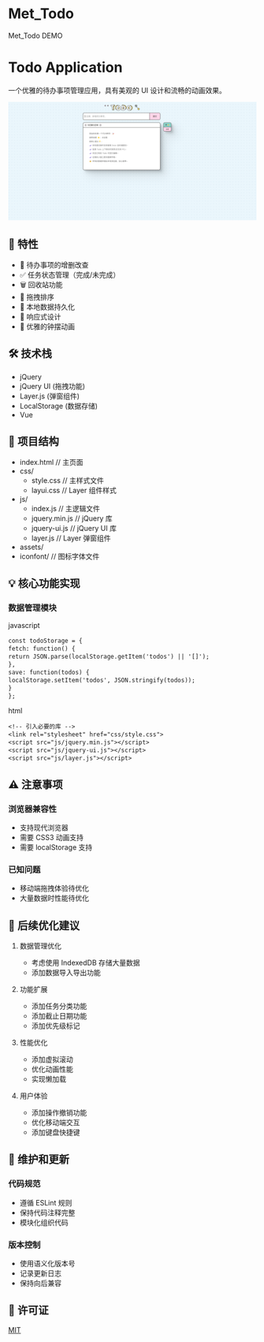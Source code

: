 # Met_Todo
Met_Todo  DEMO
# Todo Application

一个优雅的待办事项管理应用，具有美观的 UI 设计和流畅的动画效果。

![Todo App Preview](/preview.png)

## 🌟 特性

- 📝 待办事项的增删改查
- ✅ 任务状态管理（完成/未完成）
- 🗑️ 回收站功能
- 🎯 拖拽排序
- 💾 本地数据持久化
- 📱 响应式设计
- 🎨 优雅的钟摆动画

## 🛠️ 技术栈

- jQuery
- jQuery UI (拖拽功能)
- Layer.js (弹窗组件)
- LocalStorage (数据存储)
- Vue

## 📁 项目结构


- index.html // 主页面
- css/
   - style.css // 主样式文件
   - layui.css // Layer 组件样式
- js/
   - index.js // 主逻辑文件
   - jquery.min.js // jQuery 库
   - jquery-ui.js // jQuery UI 库
   - layer.js // Layer 弹窗组件
- assets/
- iconfont/ // 图标字体文件

## 💡 核心功能实现

### 数据管理模块

javascript
```
const todoStorage = {
fetch: function() {
return JSON.parse(localStorage.getItem('todos') || '[]');
},
save: function(todos) {
localStorage.setItem('todos', JSON.stringify(todos));
}
};
```

html

```
<!-- 引入必要的库 -->
<link rel="stylesheet" href="css/style.css">
<script src="js/jquery.min.js"></script>
<script src="js/jquery-ui.js"></script>
<script src="js/layer.js"></script>
```

## ⚠️ 注意事项

### 浏览器兼容性

- 支持现代浏览器
- 需要 CSS3 动画支持
- 需要 localStorage 支持

### 已知问题

- 移动端拖拽体验待优化
- 大量数据时性能待优化

## 🚀 后续优化建议

1. 数据管理优化
   - 考虑使用 IndexedDB 存储大量数据
   - 添加数据导入导出功能

2. 功能扩展
   - 添加任务分类功能
   - 添加截止日期功能
   - 添加优先级标记

3. 性能优化
   - 添加虚拟滚动
   - 优化动画性能
   - 实现懒加载

4. 用户体验
   - 添加操作撤销功能
   - 优化移动端交互
   - 添加键盘快捷键

## 🔧 维护和更新

### 代码规范

- 遵循 ESLint 规则
- 保持代码注释完整
- 模块化组织代码

### 版本控制

- 使用语义化版本号
- 记录更新日志
- 保持向后兼容

## 📄 许可证

[MIT](LICENSE)

